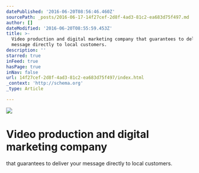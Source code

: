 ```yaml
---
datePublished: '2016-06-20T08:56:46.460Z'
sourcePath: _posts/2016-06-17-14f27cef-2d8f-4ad3-81c2-ea683d75f497.md
author: []
dateModified: '2016-06-20T08:55:59.453Z'
title: >-
  Video production and digital marketing company that guarantees to deliver your
  message directly to local customers.
description: ''
starred: true
inFeed: true
hasPage: true
inNav: false
url: 14f27cef-2d8f-4ad3-81c2-ea683d75f497/index.html
_context: 'http://schema.org'
_type: Article

---
```

![](https://imgflo.herokuapp.com/graph/vahj1ThiexotieMo/c92276eec4425abee55b9dbc47e3541f/croprotate.png?cropheight=1462&cropwidth=3840&degrees=0&input=https%3A%2F%2Fthe-grid-user-content.s3-us-west-2.amazonaws.com%2F6422295d-a9eb-418a-9939-afdd869682be.png&x=0&y=0)

# Video production and digital marketing company  
that guarantees to deliver your message directly to local customers.